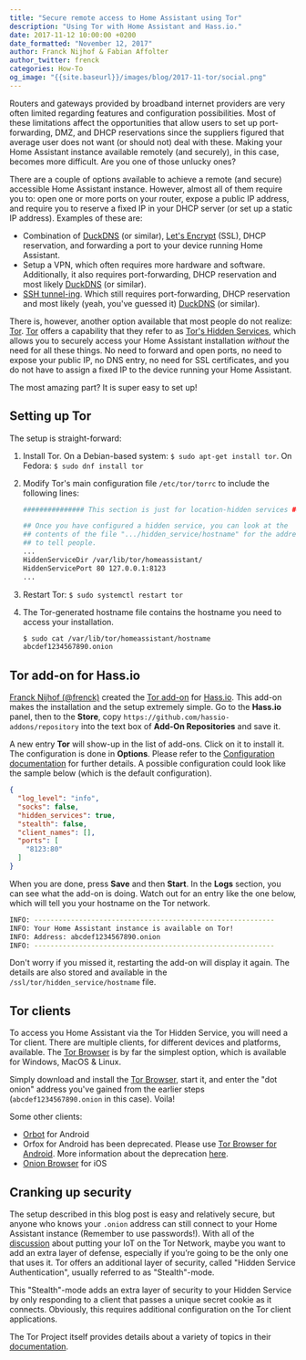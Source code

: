 ```yaml
---
title: "Secure remote access to Home Assistant using Tor"
description: "Using Tor with Home Assistant and Hass.io."
date: 2017-11-12 10:00:00 +0200
date_formatted: "November 12, 2017"
author: Franck Nijhof & Fabian Affolter
author_twitter: frenck
categories: How-To
og_image: "{{site.baseurl}}/images/blog/2017-11-tor/social.png"
---
```


Routers and gateways provided by broadband internet providers are very often limited regarding features and configuration possibilities. Most of these limitations affect the opportunities that allow users to set up port-forwarding, DMZ, and DHCP reservations since the suppliers figured that average user does not want (or should not) deal with these. Making your Home Assistant instance available remotely (and securely), in this case, becomes more difficult. Are you one of those unlucky ones?

There are a couple of options available to achieve a remote (and secure) accessible Home Assistant instance. However, almost all of them require you to: open one or more ports on your router, expose a public IP address, and require you to reserve a fixed IP in your DHCP server (or set up a static IP address). Examples of these are:

- Combination of [DuckDNS](/integrations/duckdns/) (or similar), [Let's Encrypt](/docs/ecosystem/certificates/lets_encrypt/) (SSL), DHCP reservation, and forwarding a port to your device running Home Assistant.
- Setup a VPN, which often requires more hardware and software. Additionally, it also requires port-forwarding, DHCP reservation and most likely [DuckDNS](/integrations/duckdns/) (or similar).
- [SSH tunnel-ing](/blog/2017/11/02/secure-shell-tunnel/). Which still requires port-forwarding, DHCP reservation and most likely (yeah, you've guessed it) [DuckDNS](/integrations/duckdns/) (or similar).

There is, however, another option available that most people do not realize: [Tor](https://www.torproject.org). [Tor](https://www.torproject.org) offers a capability that they refer to as [Tor's Hidden Services](https://www.torproject.org/docs/hidden-services.html.en), which allows you to securely access your Home Assistant installation *without* the need for all these things. No need to forward and open ports, no need to expose your public IP, no DNS entry, no need for SSL certificates, and you do not have to assign a fixed IP to the device running your Home Assistant.

The most amazing part? It is super easy to set up!

<!--more-->

## Setting up Tor

The setup is straight-forward:

1. Install Tor. On a Debian-based system: `$ sudo apt-get install tor`. On Fedora: `$ sudo dnf install tor`
2. Modify Tor's main configuration file `/etc/tor/torrc` to include the following lines:

    ```bash
    ############### This section is just for location-hidden services ###

    ## Once you have configured a hidden service, you can look at the
    ## contents of the file ".../hidden_service/hostname" for the address
    ## to tell people.
    ...
    HiddenServiceDir /var/lib/tor/homeassistant/
    HiddenServicePort 80 127.0.0.1:8123
    ...
    ```
3. Restart Tor: `$ sudo systemctl restart tor`
4. The Tor-generated hostname file contains the hostname you need to access your installation.

    ```bash
    $ sudo cat /var/lib/tor/homeassistant/hostname
    abcdef1234567890.onion
    ```

## Tor add-on for Hass.io

[Franck Nijhof (@frenck)](https://github.com/frenck) created the [Tor add-on](https://github.com/hassio-addons/addon-tor) for [Hass.io](/hassio/). This add-on makes the installation and the setup extremely simple. Go to the **Hass.io** panel, then to the **Store**, copy `https://github.com/hassio-addons/repository` into the text box of **Add-On Repositories** and save it.

A new entry **Tor** will show-up in the list of add-ons. Click on it to install it. The configuration is done in **Options**. Please refer to the [Configuration documentation](https://github.com/hassio-addons/addon-tor#configuration) for further details. A possible configuration could look like the sample below (which is the default configuration).

```json
{
  "log_level": "info",
  "socks": false,
  "hidden_services": true,
  "stealth": false,
  "client_names": [],
  "ports": [
    "8123:80"
  ]
}
```

When you are done, press **Save** and then **Start**. In the **Logs** section, you can see what the add-on is doing. Watch out for an entry like the one below, which will tell you your hostname on the Tor network.

```bash
INFO: -----------------------------------------------------------
INFO: Your Home Assistant instance is available on Tor!
INFO: Address: abcdef1234567890.onion
INFO: -----------------------------------------------------------
```

Don't worry if you missed it, restarting the add-on will display it again. The details are also stored and available in the `/ssl/tor/hidden_service/hostname` file.

## Tor clients

To access you Home Assistant via the Tor Hidden Service, you will need a Tor client. There are multiple clients, for different devices and platforms, available. The [Tor Browser](https://www.torproject.org/projects/torbrowser.html.en) is by far the simplest option, which is available for Windows, MacOS & Linux.

Simply download and install the [Tor Browser](https://www.torproject.org/projects/torbrowser.html.en), start it, and enter the "dot onion" address you've gained from the earlier steps (`abcdef1234567890.onion` in this case). Voila!

Some other clients:

- [Orbot](https://guardianproject.info/apps/orbot/) for Android
- Orfox for Android has been deprecated. Please use [Tor Browser for Android](https://www.torproject.org/download/#android). More information about the deprecation [here](https://trac.torproject.org/projects/tor/ticket/29955).
- [Onion Browser](https://mike.tig.as/onionbrowser/) for iOS

## Cranking up security

The setup described in this blog post is easy and relatively secure, but anyone who knows your `.onion` address can still connect to your Home Assistant instance (Remember to use passwords!). With all of the [discussion](https://blog.torproject.org/quick-simple-guide-tor-and-internet-things-so-far) about putting your IoT on the Tor Network, maybe you want to add an extra layer of defense, especially if you’re going to be the only one that uses it. Tor offers an additional layer of security, called "Hidden Service Authentication", usually referred to as "Stealth"-mode.

This "Stealth"-mode adds an extra layer of security to your Hidden Service by only responding to a client that passes a unique secret cookie as it connects. Obviously, this requires additional configuration on the Tor client applications.

The Tor Project itself provides details about a variety of topics in their [documentation](https://www.torproject.org/docs/documentation.html.en).
